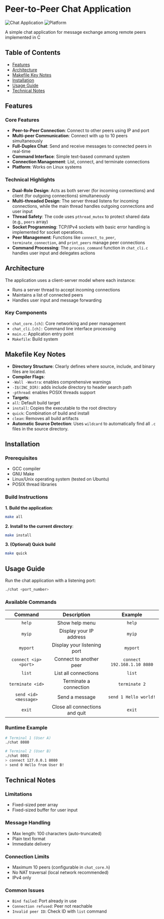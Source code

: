 # Peer-to-Peer Chat Application

![Chat Application](https://img.shields.io/badge/Language-C-blue)
![Platform](https://img.shields.io/badge/Platform-Linux-lightgrey)

A simple chat application for message exchange among remote peers implemented in C

## Table of Contents
- [Features](#features)
- [Architecture](#architecture)
- [Makefile Key Notes](#makefile-key-notes)
- [Installation](#installation)
- [Usage Guide](#usage-guide)
- [Technical Notes](#technical-notes)

## Features

### Core Features
- **Peer-to-Peer Connection**: Connect to other peers using IP and port
- **Multi-peer Communication**: Connect with up to 10 peers simultaneously
- **Full-Duplex Chat**: Send and receive messages to connected peers in real-time
- **Command Interface**: Simple text-based command system
- **Connection Management**: List, connect, and terminate connections
- **Platform**: Works on Linux systems

### Technical Highlights
- **Dual-Role Design**: Acts as both server (for incoming connections) and client (for outgoing connections) simultaneously
- **Multi-threaded Design**: The server thread listens for incoming connections, while the main thread handles outgoing connections and user input
- **Thread Safety**: The code uses `pthread_mutex` to protect shared data (e.g., `peers` array)
- **Socket Programming**: TCP/IPv4 sockets with basic error handling is implemented for socket operations.
- **Peer Management**: Functions like `connect_to_peer`, `terminate_connection`, and `print_peers` manage peer connections
- **Command Processing**: The `process_command` function in `chat_cli.c` handles user input and delegates actions

## Architecture
The application uses a client-server model where each instance:
- Runs a server thread to accept incoming connections
- Maintains a list of connected peers
- Handles user input and message forwarding

### Key Components
- `chat_core.[ch]`: Core networking and peer management
- `chat_cli.[ch]:` Command line interface processing
- `main.c`: Application entry point
- `Makefile`: Build system

## Makefile Key Notes
- **Directory Structure**: Clearly defines where source, include, and binary files are located.
- **Compiler Flags**:
- `-Wall -Wextra`: enables comprehensive warnings
- `-I$(INC_DIR)`: adds include directory to header search path
- `-pthread`: enables POSIX threads support
- **Targets**:
- `all`: Default build target
- `install`: Copies the executable to the root directory
- `quick`: Combination of build and install
- `clean`: Removes all build artifacts
- **Automatic Source Detection**: Uses `wildcard` to automatically find all `.c` files in the source directory.

## Installation

###  Prerequisites
- GCC compiler
- GNU Make
- Linux/Unix operating system (tested on Ubuntu)
- POSIX thread libraries

### Build Instructions

**1. Build the application**:
```bash
make all
```
**2. Install to the current directory**:
```bash
make install
```
**3. (Optional) Quick build**
```bash
make quick
```

## Usage Guide
Run the chat application with a listening port:
``` bash
./chat <port_number>
```

### Available Commands
|     **Command**       |         **Description**        |        **Example**          |
|:---------------------:|:------------------------------:|:---------------------------:|
| `help`                | Show help menu                 | `help`                      |
| `myip`                | Display your IP address        | `myip`                      |
| `myport`              | Display your listening port    | `myport`                    |
| `connect <ip> <port>` | Connect to another peer        | `connect 192.168.1.10 8080` |
| `list`                | List all connections           | `list`                      |
| `terminate <id>`      | Terminate a connection         | `terminate 2`               |
| `send <id> <message>` | Send a message                 | `send 1 Hello world!`       |
| `exit`                | Close all connections and quit | `exit`                      |

### Runtime Example
```bash
# Terminal 1 (User A)
./chat 8080

# Terminal 2 (User B)
./chat 8081
> connect 127.0.0.1 8080
> send 0 Hello from User B!
```

## Technical Notes

### Limitations
- Fixed-sized peer array
- Fixed-sized buffer for user input

### Message Handling
- Max length: 100 characters (auto-truncated)
- Plain text format
- Immediate delivery

### Connection Limits
- Maximum 10 peers (configurable in `chat_core.h`)
- No NAT traversal (local network recommended)
- IPv4 only

### Common Issues
- `Bind failed`: Port already in use
- `Connection refused`: Peer not reachable
- `Invalid peer ID`: Check ID with `list` command